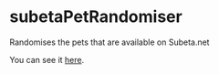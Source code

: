 # subetaPetRandomiser
Randomises the pets that are available on Subeta.net

You can see it [here](http://cloong.ceredin.com/randomiser.php).

